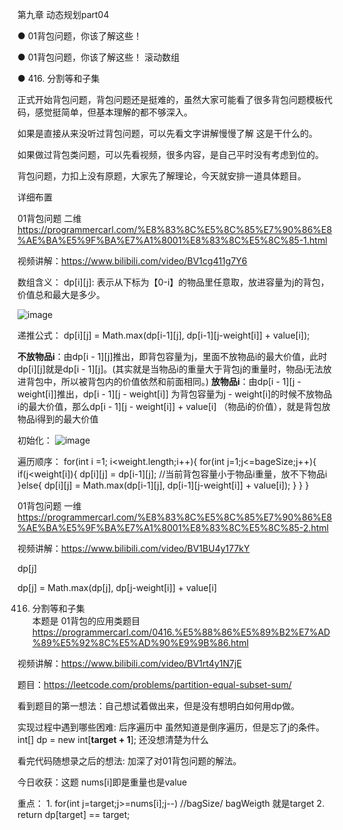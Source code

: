 第九章 动态规划part04

● 01背包问题，你该了解这些！ 

● 01背包问题，你该了解这些！ 滚动数组  

● 416. 分割等和子集 

正式开始背包问题，背包问题还是挺难的，虽然大家可能看了很多背包问题模板代码，感觉挺简单，但基本理解的都不够深入。 

如果是直接从来没听过背包问题，可以先看文字讲解慢慢了解 这是干什么的。

如果做过背包类问题，可以先看视频，很多内容，是自己平时没有考虑到位的。 

背包问题，力扣上没有原题，大家先了解理论，今天就安排一道具体题目。 

 详细布置 

 01背包问题 二维 
https://programmercarl.com/%E8%83%8C%E5%8C%85%E7%90%86%E8%AE%BA%E5%9F%BA%E7%A1%8001%E8%83%8C%E5%8C%85-1.html  

视频讲解：https://www.bilibili.com/video/BV1cg411g7Y6  

数组含义： dp[i][j]: 表示从下标为【0-i】的物品里任意取，放进容量为j的背包，价值总和最大是多少。

![image](https://user-images.githubusercontent.com/87255377/231454818-bb91e114-2202-4cdf-8b4a-c47e52de8103.png)

递推公式： dp[i][j] = Math.max(dp[i-1][j], dp[i-1][j-weight[i]] + value[i]);

**不放物品i**：由dp[i - 1][j]推出，即背包容量为j，里面不放物品i的最大价值，此时dp[i][j]就是dp[i - 1][j]。(其实就是当物品i的重量大于背包j的重量时，物品i无法放进背包中，所以被背包内的价值依然和前面相同。)
**放物品i**：由dp[i - 1][j - weight[i]]推出，dp[i - 1][j - weight[i]] 为背包容量为j - weight[i]的时候不放物品i的最大价值，那么dp[i - 1][j - weight[i]] + value[i] （物品i的价值），就是背包放物品i得到的最大价值

初始化：
![image](https://user-images.githubusercontent.com/87255377/231455062-b5855e37-ba2d-4652-972f-d3ec092217a1.png)

遍历顺序：
for(int i =1; i<weight.length;i++){
  for(int j=1;j<=bageSize;j++){
     if(j<weight[i]){
       dp[i][j] = dp[i-1][j]; //当前背包容量小于物品i重量，放不下物品i
     }else{
       dp[i][j] = Math.max(dp[i-1][j], dp[i-1][j-weight[i]] + value[i]);
     }
   }
 }

 01背包问题 一维 
https://programmercarl.com/%E8%83%8C%E5%8C%85%E7%90%86%E8%AE%BA%E5%9F%BA%E7%A1%8001%E8%83%8C%E5%8C%85-2.html  

视频讲解：https://www.bilibili.com/video/BV1BU4y177kY  

dp[j]

dp[j] = Math.max(dp[j], dp[j-weight[i]] + value[i]



 416. 分割等和子集  
本题是 01背包的应用类题目
https://programmercarl.com/0416.%E5%88%86%E5%89%B2%E7%AD%89%E5%92%8C%E5%AD%90%E9%9B%86.html    

视频讲解：https://www.bilibili.com/video/BV1rt4y1N7jE

题目：https://leetcode.com/problems/partition-equal-subset-sum/

看到题目的第一想法：自己想试着做出来，但是没有想明白如何用dp做。

实现过程中遇到哪些困难: 后序遍历中 虽然知道是倒序遍历，但是忘了j的条件。 int[] dp = new int[**target + 1**]; 还没想清楚为什么

看完代码随想录之后的想法: 加深了对01背包问题的解法。

今日收获：这题 nums[i]即是重量也是value

重点： 1. for(int j=target;j>=nums[i];j--) //bagSize/ bagWeigth 就是target
      2. return dp[target] == target;
       
